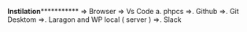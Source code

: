 **************Instilation*************************
=> Browser 
=> Vs Code
  a. phpcs
=>. Github
=>. Git Desktom
=>. Laragon and WP local ( server )
=>. Slack



